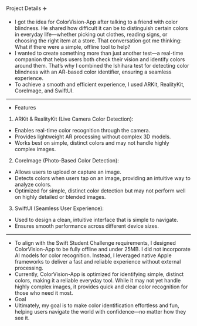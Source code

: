 Project Details ✈️
- I got the idea for ColorVision-App after talking to a friend with color blindness. He shared how difficult it can be to distinguish certain colors in everyday life—whether picking out clothes, reading signs, or choosing the right item at a store. That conversation got me thinking: What if there were a simple, offline tool to help?
- I wanted to create something more than just another test—a real-time companion that helps users both check their vision and identify colors around them. That’s why I combined the Ishihara test for detecting color blindness with an AR-based color identifier, ensuring a seamless experience.
- To achieve a smooth and efficient experience, I used ARKit, RealityKit, CoreImage, and SwiftUI.
---
- Features
1. ARKit & RealityKit (Live Camera Color Detection):
- Enables real-time color recognition through the camera.
- Provides lightweight AR processing without complex 3D models.
- Works best on simple, distinct colors and may not handle highly complex images.
2. CoreImage (Photo-Based Color Detection):
- Allows users to upload or capture an image.
- Detects colors when users tap on an image, providing an intuitive way to analyze colors.
- Optimized for simple, distinct color detection but may not perform well on highly detailed or blended images.
3. SwiftUI (Seamless User Experience):
- Used to design a clean, intuitive interface that is simple to navigate.
- Ensures smooth performance across different device sizes.
---
- To align with the Swift Student Challenge requirements, I designed ColorVision-App to be fully offline and under 25MB. I did not incorporate AI models for color recognition. Instead, I leveraged native Apple frameworks to deliver a fast and reliable experience without external processing.
- Currently, ColorVision-App is optimized for identifying simple, distinct colors, making it a reliable everyday tool. While it may not yet handle highly complex images, it provides quick and clear color recognition for those who need it most.
- Goal
 - Ultimately, my goal is to make color identification effortless and fun, helping users navigate the world with confidence—no matter how they see it.
